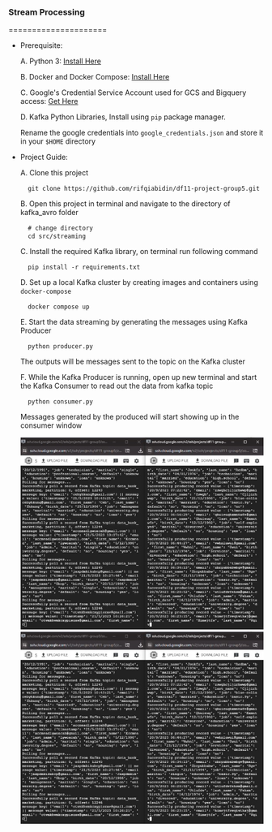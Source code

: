 ### Stream Processing
=====================
- Prerequisite:

    A. Python 3: [Install Here](https://www.python.org/downloads/)
    
    B. Docker and Docker Compose: [Install Here](https://docs.docker.com/engine/install/ubuntu/)
    
    C. Google's Credential Service Account used for GCS and Bigquery access: [Get Here](https://developers.google.com/workspace/guides/create-credentials)
    
    D. Kafka Python Libraries, Install using `pip` package manager.
    
    Rename the google credentials into `google_credentials.json` and store it in your `$HOME` directory

- Project Guide:

    A. Clone this project
            
        git clone https://github.com/rifqiabidin/df11-project-group5.git
        
    B. Open this project in terminal and navigate to the directory of kafka_avro folder	
        
        # change directory
        cd src/streaming
        
    C. Install the required Kafka library, on terminal run following command

        pip install -r requirements.txt

    D. Set up a local Kafka cluster by creating images and containers using `docker-compose`

        docker compose up
	
	E. Start the data streaming by generating the messages using Kafka Producer

		python producer.py

    The outputs will be messages sent to the topic on the Kafka cluster

	F. While the Kafka Producer is running, open up new terminal and start the Kafka Consumer to read out the data from kafka topic

		python consumer.py
		
    Messages generated by the produced will start showing up in the consumer window
    
   ![kafka producer consumer](../../Kafka.jpg)
   ![kafka producer consumer](./Kafka.jpg)